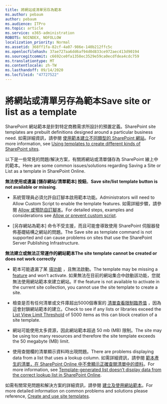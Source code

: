```yaml
---
title: 將網站或清單另存為範本
ms.author: pebaum
author: pebaum
ms.audience: ITPro
ms.topic: article
ms.service: o365-administration
ROBOTS: NOINDEX, NOFOLLOW
localization_priority: Normal
ms.assetid: 368ff1fa-82cf-4a07-986e-140b212ffc5c
ms.openlocfilehash: 37ae727aa6dd6af94d0d833ce972aec413d90194
ms.sourcegitcommit: c6692ce0fa1358ec3529e59ca0ecdfdea4cdc759
ms.translationtype: MT
ms.contentlocale: zh-TW
ms.lasthandoff: 09/14/2020
ms.locfileid: "47727522"
---
```

# <a name="save-site-or-list-as-a-template"></a><span data-ttu-id="4e75d-102">將網站或清單另存為範本</span><span class="sxs-lookup"><span data-stu-id="4e75d-102">Save site or list as a template</span></span>

<span data-ttu-id="4e75d-103">SharePoint 網站範本是針對特定商務需求所設計的預置定義。</span><span class="sxs-lookup"><span data-stu-id="4e75d-103">SharePoint site templates are prebuilt definitions designed around a particular business need.</span></span> <span data-ttu-id="4e75d-104">如需詳細資訊，請參閱 [使用範本建立不同類型的 SharePoint 網站](https://support.office.com/article/using-templates-to-create-different-kinds-of-sharepoint-sites-449eccec-ff99-4cf3-b62e-dcfee37e8da4)。</span><span class="sxs-lookup"><span data-stu-id="4e75d-104">For more information, see [Using templates to create different kinds of SharePoint sites](https://support.office.com/article/using-templates-to-create-different-kinds-of-sharepoint-sites-449eccec-ff99-4cf3-b62e-dcfee37e8da4).</span></span>

<span data-ttu-id="4e75d-105">以下是一些常見的問題/解決方案，有關將網站或清單儲存為 SharePoint 線上中的範本。</span><span class="sxs-lookup"><span data-stu-id="4e75d-105">Here are some common issues/solutions regarding Saving a Site or List as a template in SharePoint Online.</span></span>

<span data-ttu-id="4e75d-106">**無法使用或遺漏 [儲存網站/清單範本] 按鈕**。</span><span class="sxs-lookup"><span data-stu-id="4e75d-106">**Save site/list template button is not available or missing**.</span></span> 

- <span data-ttu-id="4e75d-107">系統管理員必須允許自訂腳本啟用範本功能。</span><span class="sxs-lookup"><span data-stu-id="4e75d-107">Administrators will need to Allow Custom Script to enable the template features.</span></span> <span data-ttu-id="4e75d-108">如需詳細步驟，請參閱 [Allow 或預防自訂腳本](https://docs.microsoft.com/sharepoint/allow-or-prevent-custom-script)。</span><span class="sxs-lookup"><span data-stu-id="4e75d-108">For detailed steps, examples and considerations see [Allow or prevent custom script](https://docs.microsoft.com/sharepoint/allow-or-prevent-custom-script).</span></span>


- <span data-ttu-id="4e75d-109">[另存網站為範本] 命令不受支援，而且可能會導致使用 SharePoint 伺服器發佈基礎結構之網站的問題。</span><span class="sxs-lookup"><span data-stu-id="4e75d-109">The Save site as template command is not supported and can cause problems on sites that use the SharePoint Server Publishing Infrastructure.</span></span>


<span data-ttu-id="4e75d-110">**無法建立或無法正常運作的網站範本**</span><span class="sxs-lookup"><span data-stu-id="4e75d-110">**The site template cannot be created or does not work correctly**</span></span>

- <span data-ttu-id="4e75d-111">範本可能遺漏了某 [項功能](https://social.technet.microsoft.com/wiki/contents/articles/14423.sharepoint-2013-existing-features-guid.aspx) ，且無法啟動。</span><span class="sxs-lookup"><span data-stu-id="4e75d-111">The template may be missing a [feature](https://social.technet.microsoft.com/wiki/contents/articles/14423.sharepoint-2013-existing-features-guid.aspx) and won’t activate.</span></span> <span data-ttu-id="4e75d-112">如果無法在目前的網站集合中啟動該功能，您就無法使用網站範本來建立網站。</span><span class="sxs-lookup"><span data-stu-id="4e75d-112">If the feature is not available to activate in the current site collection, you cannot use the site template to create a site.</span></span>


- <span data-ttu-id="4e75d-113">檢查是否有任何清單或文件庫超出5000個專案的 [清單查看限制臨界值](https://support.office.com/article/Manage-large-lists-and-libraries-in-SharePoint-B8588DAE-9387-48C2-9248-C24122F07C59) ，因為這會封鎖網站範本的建立。</span><span class="sxs-lookup"><span data-stu-id="4e75d-113">Check to see if any lists or libraries exceed the [List View Limit Threshold](https://support.office.com/article/Manage-large-lists-and-libraries-in-SharePoint-B8588DAE-9387-48C2-9248-C24122F07C59) of 5000 items as this can block creation of a site template.</span></span>


- <span data-ttu-id="4e75d-114">網站可能使用太多資源，因此網站範本超過 50 mb (MB) 限制。</span><span class="sxs-lookup"><span data-stu-id="4e75d-114">The site may be using too many resources and therefore the site template exceeds the 50 megabyte (MB) limit.</span></span>


- <span data-ttu-id="4e75d-115">使用查閱欄的清單顯示資料時出現問題。</span><span class="sxs-lookup"><span data-stu-id="4e75d-115">There are problems displaying data from a list that uses a lookup column.</span></span> <span data-ttu-id="4e75d-116">如需詳細資訊，請參閱 [範本產生的清單，在 SharePoint Online 中不會顯示正確查閱清單中的資料](https://docs.microsoft.com/sharepoint/support/lists-and-libraries/template-generated-list-incorrect-data)。</span><span class="sxs-lookup"><span data-stu-id="4e75d-116">For more information, see [Template-generated list doesn’t display data from the correct lookup list in SharePoint Online](https://docs.microsoft.com/sharepoint/support/lists-and-libraries/template-generated-list-incorrect-data).</span></span>


<span data-ttu-id="4e75d-117">如需有關常見問題和解決方案的詳細資訊，請參閱 [建立及使用網站範本](https://support.office.com/article/Create-and-use-site-templates-60371B0F-00E0-4C49-A844-34759EBDD989)。</span><span class="sxs-lookup"><span data-stu-id="4e75d-117">For more detailed information on common problems and solutions please reference, [Create and use site templates](https://support.office.com/article/Create-and-use-site-templates-60371B0F-00E0-4C49-A844-34759EBDD989).</span></span>


